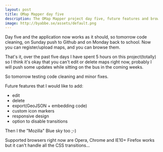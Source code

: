 ```yaml
---
layout: post
title: OMap Mapper day five
description: The OMap Mapper project day five, future features and browser support.
image: http://byabbe.se/assets/default.png
---
```

Day five and the application now works as it should, so tomorrow code cleaning, on Sunday push to Github and on Monday back to school. Now you can register/upload maps, and you can browse them. 

That's it, over the past five days I have spent 5 hours on this project(totally) so I think it's okay that you can't edit or delete maps right now, probably I will push some updates while sitting on the bus in the coming weeks.

So tomorrow testing code cleaning and minor fixes.

Future features that I would like to add:

 - edit
 - delete
 - export(GeoJSON + embedding code)
 - custom icon markers
 - responsive design
 - option to disable transitions
 
Then I the "Mozilla" Blue sky too ;-)

Supported browsers right now are Opera, Chrome and IE10+ Firefox works but it can't handle all the CSS transitions...